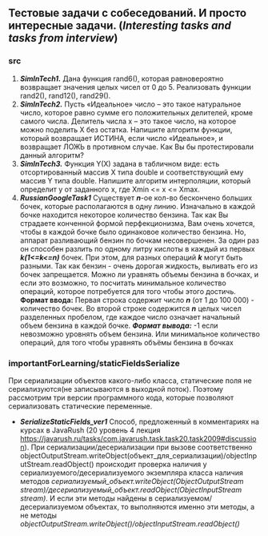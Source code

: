 ## Тестовые задачи с собеседований. И просто интересные задачи. (_Interesting tasks and tasks from interview_)
### src
1. **_SimInTech1._** Дана функция rand6(), которая равновероятно возвращает значения целых чисел от 0 до 5. Реализовать функции rand2(), rand12(), rand29().
2. **_SimInTech2._** Пусть «Идеальное» число – это такое натуральное число, которое равно сумме его положительных делителей, кроме самого числа. Делитель числа x – это такое число, на которое можно поделить X без остатка. Напишите алгоритм функции, который возвращает ИСТИНА, если число «Идеальное», и возвращает ЛОЖЬ в противном случае. Как Вы бы протестировали данный алгоритм?
3. **_SimInTech3._** Функция Y(X) задана в табличном виде: есть отсортированный массив X типа double и соответствующий ему массив Y типа double. Напишите алгоритм интерполяции, который определит y от заданного x, где Xmin <= x <= Xmax.
4. **_RussianGoogleTask1_** Cуществует **_n_**-ое кол-во бескончено больших бочек, которые располагаются в одну линию. Изначально в каждой бочке находится некоторое количество бензина. Так как Вы страдаете конченной формой перфекционизма, Вам очень хочется, чтобы в каждой бочке было одинаковое количество бензина. Но, аппарат разливающий бензин по бочкам несовершенен. За один раз он способен разлить по одному литру кислоты в каждый из первых **_k(1<=k<=n)_** бочек. При этом, для разных операций **_k_** могут быть разными. Так как бензин - очень дорогая жидкость, выливать его из бочек запрещается. Можно ли уравнять объемы бензина в бочках, и если это возможно, то посчитать минимальное количество операций, которое потребуется для того чтобы этого достичь. **Формат ввода:** Первая строка содержит число **_n_** (от 1 до 100 000) - количество бочек. Во второй строке содержится **_n_** целых чисел разделенных пробелом, где каждое число означает начальный объем бензина в каждой бочке. **_Формат вывода:_** -1 если невозможно уровнять объем бензина. Или минимальное количество операций, для того чтобы уравнять объёмы бензина в бочках

### importantForLearning/staticFieldsSerialize
При сериализации объектов какого-либо класса, статические поля не сериализуются(не записываются в выходной поток). Поэтому рассмотрим три версии программного кода, которые позволяют сериализовать статические переменные.
* **_SerializeStaticFields_ver1_** Способ, предложенный в комментариях на курсах в JavaRush (20 уровень 4 лекция https://javarush.ru/tasks/com.javarush.task.task20.task2009#discussion). При сериализации/десериализации  при вызове соответственно objectOutputStream.writeObject(объект_для_сериализации)/objectInputStream.readObject() происходит проверка наличия у сериализуемого/десериализуемого экземпляра класса наличия методов _сериализуемый_объект.writeObject(ObjectOutputStream stream)/десериализуемый_объект.readObject(ObjectInputStream stream)_. И если эти методы найдены в сериализуемом/десериализуемом объектах, то выполняются именно эти методы, а не методы _objectOutputStream.writeObject()/objectInputStream.readObject()_ 